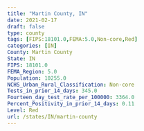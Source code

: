 ```yaml
---
title: "Martin County, IN"
date: 2021-02-17
draft: false
type: county
tags: [FIPS:18101.0,FEMA:5.0,Non-core,Red]
categories: [IN]
County: Martin County
State: IN
FIPS: 18101.0
FEMA_Region: 5.0
Population: 10255.0
NCHS_Urban_Rural_Classification: Non-core
Tests_in_prior_14_days: 345.0
Fourteen_day_test_rate_per_100000: 3364.0
Percent_Positivity_in_prior_14_days: 0.11
Level: Red
url: /states/IN/martin-county
---
```




